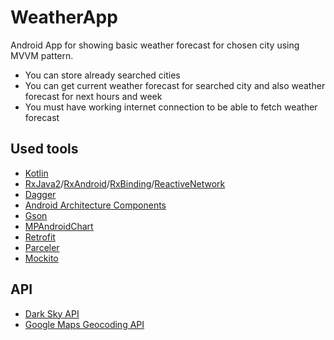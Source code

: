 # WeatherApp

Android App for showing basic weather forecast for chosen city using MVVM pattern.

* You can store already searched cities
* You can get current weather forecast for searched city and also weather forecast for next hours and week
* You must have working internet connection to be able to fetch weather forecast

## Used tools

* [Kotlin](https://kotlinlang.org/)
* [RxJava2](https://github.com/ReactiveX/RxJava)/[RxAndroid](https://github.com/ReactiveX/RxAndroid)/[RxBinding](https://github.com/JakeWharton/RxBinding)/[ReactiveNetwork](https://github.com/pwittchen/ReactiveNetwork)
* [Dagger](https://google.github.io/dagger/)
* [Android Architecture Components](https://developer.android.com/topic/libraries/architecture/index.html)
* [Gson](https://github.com/google/gson)
* [MPAndroidChart](https://github.com/PhilJay/MPAndroidChart)
* [Retrofit](http://square.github.io/retrofit/)
* [Parceler](https://github.com/johncarl81/parceler)
* [Mockito](https://github.com/mockito/mockito)

## API

* [Dark Sky API](https://darksky.net/dev)
* [Google Maps Geocoding API](https://developers.google.com/maps/documentation/geocoding/start)





